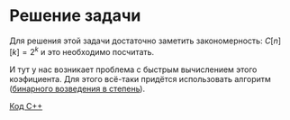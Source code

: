 <h1> Решение задачи </h1>

Для решения этой задачи достаточно заметить закономерность: $C[n][k] = 2^k$ и это необходимо посчитать.

И тут у нас возникает проблема с быстрым вычислением этого коэфициента. Для этого всё-таки придётся использовать алгоритм ([бинарного возведения в степень](http://e-maxx.ru/algo/binary_pow)).

[Код С++](Solution_Hcpp)